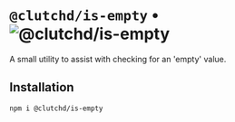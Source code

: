 # `@clutchd/is-empty` • ![@clutchd/is-empty](https://img.shields.io/bundlejs/size/@clutchd/is-empty)

A small utility to assist with checking for an 'empty' value.

## Installation

```sh
npm i @clutchd/is-empty
```
